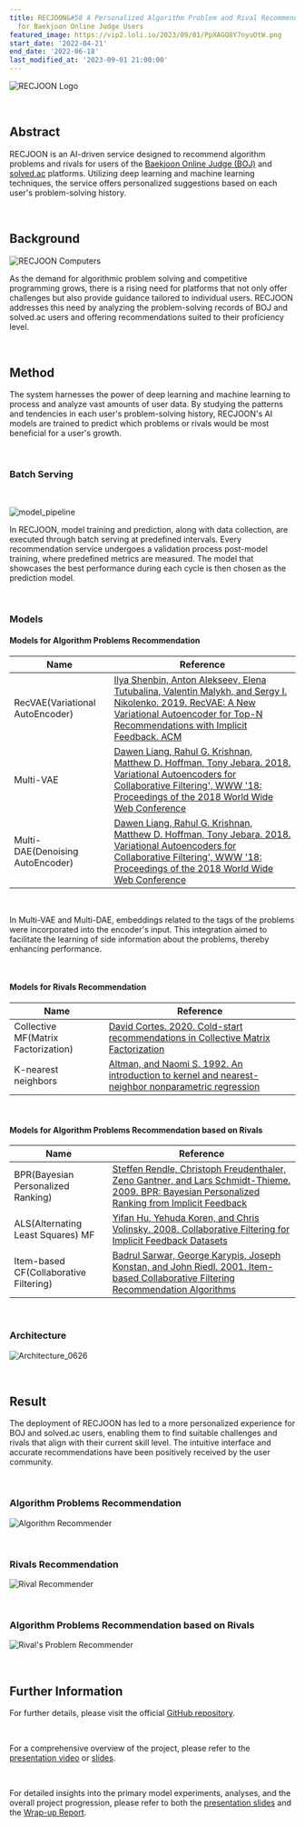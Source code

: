 ```yaml
---
title: RECJOON&#58 A Personalized Algorithm Problem and Rival Recommendation System
  for Baekjoon Online Judge Users
featured_image: https://vip2.loli.io/2023/09/01/PpXAGQ8Y7nyuOtW.png
start_date: '2022-04-21'
end_date: '2022-06-18'
last_modified_at: '2023-09-01 21:00:00'
---
```






![RECJOON Logo](https://vip2.loli.io/2023/09/01/PpXAGQ8Y7nyuOtW.png)

<br/>

## Abstract

RECJOON is an AI-driven service designed to recommend algorithm problems and rivals for users of the [Baekjoon Online Judge (BOJ)](https://www.acmicpc.net/) and [solved.ac](https://solved.ac/) platforms. Utilizing deep learning and machine learning techniques, the service offers personalized suggestions based on each user's problem-solving history.

<br/>

## Background

![RECJOON Computers](https://cdn.jsdelivr.net/gh/Glanceyes/Image-Repository/2022/06/13/20220613_1655087579.png)

As the demand for algorithmic problem solving and competitive programming grows, there is a rising need for platforms that not only offer challenges but also provide guidance tailored to individual users. RECJOON addresses this need by analyzing the problem-solving records of BOJ and solved.ac users and offering recommendations suited to their proficiency level.

<br/>

## Method

The system harnesses the power of deep learning and machine learning to process and analyze vast amounts of user data. By studying the patterns and tendencies in each user's problem-solving history, RECJOON's AI models are trained to predict which problems or rivals would be most beneficial for a user's growth.



<br/>

### Batch Serving

<br/>

![model_pipeline](https://cdn.jsdelivr.net/gh/Glanceyes/Image-Repository/2022/06/14/20220614_1655175870.png)



In RECJOON, model training and prediction, along with data collection, are executed through batch serving at predefined intervals. Every recommendation service undergoes a validation process post-model training, where predefined metrics are measured. The model that showcases the best performance during each cycle is then chosen as the prediction model.

<br/>



### Models

#### Models for Algorithm Problems Recommendation

| Name                             | Reference                                                    |
| -------------------------------- | ------------------------------------------------------------ |
| RecVAE(Variational AutoEncoder)  | [Ilya Shenbin, Anton Alekseev, Elena Tutubalina, Valentin Malykh, and Sergy I. Nikolenko. 2019. RecVAE: A New Variational Autoencoder for Top-N Recommendations with Implicit Feedback. ACM](https://arxiv.org/abs/1912.11160) |
| Multi-VAE                        | [Dawen Liang, Rahul G. Krishnan, Matthew D. Hoffman, Tony Jebara. 2018. Variational Autoencoders for Collaborative Filtering', WWW '18: Proceedings of the 2018 World Wide Web Conference](https://dl.acm.org/doi/10.1145/3178876.3186150) |
| Multi-DAE(Denoising AutoEncoder) | [Dawen Liang, Rahul G. Krishnan, Matthew D. Hoffman, Tony Jebara. 2018. Variational Autoencoders for Collaborative Filtering', WWW '18: Proceedings of the 2018 World Wide Web Conference](https://dl.acm.org/doi/10.1145/3178876.3186150) |

<br/>

In Multi-VAE and Multi-DAE, embeddings related to the tags of the problems were incorporated into the encoder's input. This integration aimed to facilitate the learning of side information about the problems, thereby enhancing performance.

<br/>



#### Models for Rivals Recommendation

| Name                                | Reference                                                    |
| ----------------------------------- | ------------------------------------------------------------ |
| Collective MF(Matrix Factorization) | [David Cortes. 2020. Cold-start recommendations in Collective Matrix Factorization](https://arxiv.org/abs/1809.00366) |
| K-nearest neighbors                 | [Altman, and Naomi S. 1992. An introduction to kernel and nearest-neighbor nonparametric regression](https://ieeexplore.ieee.org/abstract/document/4781121) |



<br/>

#### Models for Algorithm Problems Recommendation based on Rivals

| Name                                   | Reference                                                    |
| -------------------------------------- | ------------------------------------------------------------ |
| BPR(Bayesian Personalized Ranking)     | [Steffen Rendle, Christoph Freudenthaler, Zeno Gantner, and Lars Schmidt-Thieme. 2009. BPR: Bayesian Personalized Ranking from Implicit Feedback](https://arxiv.org/abs/1205.2618) |
| ALS(Alternating Least Squares) MF      | [Yifan Hu, Yehuda Koren, and Chris Volinsky. 2008. Collaborative Filtering for Implicit Feedback Datasets](https://ieeexplore.ieee.org/abstract/document/4781121) |
| Item-based CF(Collaborative Filtering) | [Badrul Sarwar, George Karypis, Joseph Konstan, and John Riedl. 2001. Item-based Collaborative Filtering Recommendation Algorithms](https://www.researchgate.net/publication/2369002_Item-based_Collaborative_Filtering_Recommendation_Algorithms) |



<br/>

### Architecture



![Architecture_0626](https://cdn.jsdelivr.net/gh/Glanceyes/Image-Repository/2022/06/26/20220626_1656245363.png)





<br/>

## Result



The deployment of RECJOON has led to a more personalized experience for BOJ and solved.ac users, enabling them to find suitable challenges and rivals that align with their current skill level. The intuitive interface and accurate recommendations have been positively received by the user community.

<br/>

### Algorithm Problems Recommendation



![Algorithm Recommender](https://cdn.jsdelivr.net/gh/Glanceyes/Image-Repository/2022/06/13/20220613_1655105972.gif)

<br/>

### Rivals Recommendation

![Rival Recommender](https://cdn.jsdelivr.net/gh/Glanceyes/Image-Repository/2022/06/13/20220613_1655116552.gif)

<br/>

### Algorithm Problems Recommendation based on Rivals

![Rival's Problem Recommender](https://cdn.jsdelivr.net/gh/Glanceyes/Image-Repository/2022/06/13/20220613_1655106250.gif)



<br/>

## Further Information



For further details, please visit the official [GitHub repository](https://github.com/boostcampaitech3/final-project-level3-recsys-14).

<br/>

For a comprehensive overview of the project, please refer to the [presentation video](https://www.youtube.com/watch?v=S5TFpJ0uZrA) or [slides](https://github.com/boostcampaitech3/final-project-level3-recsys-14/blob/main/experiments/documents/RECJOON_Presentation.pdf).

<br/>

For detailed insights into the primary model experiments, analyses, and the overall project progression, please refer to both the [presentation slides](https://github.com/boostcampaitech3/final-project-level3-recsys-14/blob/main/experiments/documents/RECJOON_Presentation.pdf) and the [Wrap-up Report](https://github.com/boostcampaitech3/final-project-level3-recsys-14/blob/main/experiments/documents/RECJOON_Wrap-up_Report.pdf).
